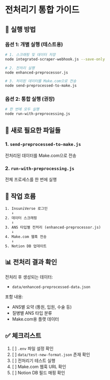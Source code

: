 # 전처리기 통합 가이드

## 🚀 실행 방법

### 옵션 1: 개별 실행 (테스트용)

```bash
# 1. 스크래핑 및 데이터 저장
node integrated-scraper-webhook.js --save-only

# 2. 전처리 실행
node enhanced-preprocessor.js

# 3. 처리된 데이터를 Make.com으로 전송
node send-preprocessed-to-make.js
```

### 옵션 2: 통합 실행 (권장)

```bash
# 한 번에 모두 실행
node run-with-preprocessing.js
```

## 📁 새로 필요한 파일들

### 1. `send-preprocessed-to-make.js`
전처리된 데이터를 Make.com으로 전송

### 2. `run-with-preprocessing.js`
전체 프로세스를 한 번에 실행

## 🔄 작업 흐름

```
1. InsuniVerse 로그인
   ↓
2. 데이터 스크래핑
   ↓
3. ANS 타입별 전처리 (enhanced-preprocessor.js)
   ↓
4. Make.com 웹훅 전송
   ↓
5. Notion DB 업데이트
```

## 📊 전처리 결과 확인

전처리 후 생성되는 데이터:
- `data/enhanced-preprocessed-data.json`

포함 내용:
- ANS별 요약 (통원, 입원, 수술 등)
- 질병별 ANS 타입 분류
- Make.com용 플랫 데이터

## ✅ 체크리스트

1. [ ] `.env` 파일 설정 확인
2. [ ] `data/test-new-format.json` 존재 확인
3. [ ] 전처리기 테스트 실행
4. [ ] Make.com 웹훅 URL 확인
5. [ ] Notion DB 필드 매핑 확인